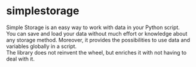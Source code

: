 # simplestorage
Simple Storage is an easy way to work with data in your Python script. <br>
You can save and load your data without much effort or knowledge about any storage method. 
Moreover, it provides the possibilities to use data and variables globally in a script.<br>
The library does not reinvent the wheel, but enriches it with not having to deal with it.
